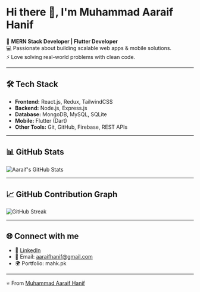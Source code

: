 # Hi there 👋, I'm Muhammad Aaraif Hanif  

🚀 **MERN Stack Developer | Flutter Developer**  
💻 Passionate about building scalable web apps & mobile solutions.  
⚡ Love solving real-world problems with clean code.  

---

## 🛠️ Tech Stack
- **Frontend:** React.js, Redux, TailwindCSS  
- **Backend:** Node.js, Express.js  
- **Database:** MongoDB, MySQL, SQLite  
- **Mobile:** Flutter (Dart)  
- **Other Tools:** Git, GitHub, Firebase, REST APIs  

---

## 📊 GitHub Stats
![Aaraif's GitHub Stats](https://github-readme-stats.vercel.app/api?username=aaraifkhan&show_icons=true&theme=tokyonight)  

---

## 📈 GitHub Contribution Graph
![GitHub Streak](https://github-readme-streak-stats.herokuapp.com/?user=aaraifkhan&theme=tokyonight)    

---

## 🌐 Connect with me
- 💼 [LinkedIn](https://www.linkedin.com/in/aaraif-hanif)  
- 📧 Email: aaraifhanif@gmail.com  
- 🌍 Portfolio: mahk.pk  

---
⭐️ From [Muhammad Aaraif Hanif](https://github.com/aaraifkhan)
